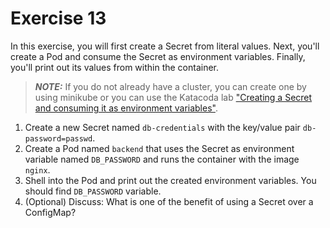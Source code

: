 # Exercise 13

In this exercise, you will first create a Secret from literal values. Next, you'll create a Pod and consume the Secret as environment variables. Finally, you'll print out its values from within the container.

> **_NOTE:_** If you do not already have a cluster, you can create one by using minikube or you can use the Katacoda lab ["Creating a Secret and consuming it as environment variables"](https://learning.oreilly.com/scenarios/ckad-configuration-creating/9781098104894/).

1. Create a new Secret named `db-credentials` with the key/value pair `db-password=passwd`.
2. Create a Pod named `backend` that uses the Secret as environment variable named `DB_PASSWORD` and runs the container with the image `nginx`.
3. Shell into the Pod and print out the created environment variables. You should find `DB_PASSWORD` variable.
4. (Optional) Discuss: What is one of the benefit of using a Secret over a ConfigMap?

